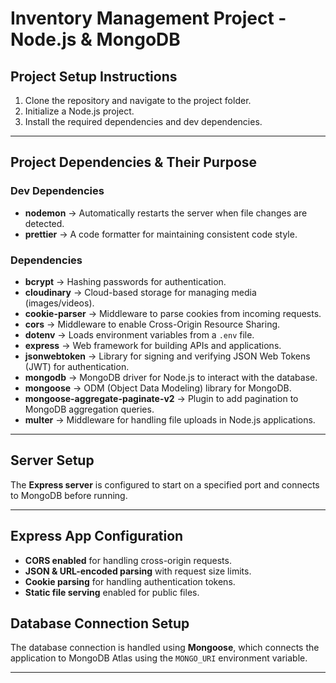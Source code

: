 # **Inventory Management Project - Node.js & MongoDB**

## **Project Setup Instructions**

1. Clone the repository and navigate to the project folder.
2. Initialize a Node.js project.
3. Install the required dependencies and dev dependencies.

---

## **Project Dependencies & Their Purpose**

### **Dev Dependencies**

- **nodemon** → Automatically restarts the server when file changes are detected.
- **prettier** → A code formatter for maintaining consistent code style.

### **Dependencies**

- **bcrypt** → Hashing passwords for authentication.
- **cloudinary** → Cloud-based storage for managing media (images/videos).
- **cookie-parser** → Middleware to parse cookies from incoming requests.
- **cors** → Middleware to enable Cross-Origin Resource Sharing.
- **dotenv** → Loads environment variables from a `.env` file.
- **express** → Web framework for building APIs and applications.
- **jsonwebtoken** → Library for signing and verifying JSON Web Tokens (JWT) for authentication.
- **mongodb** → MongoDB driver for Node.js to interact with the database.
- **mongoose** → ODM (Object Data Modeling) library for MongoDB.
- **mongoose-aggregate-paginate-v2** → Plugin to add pagination to MongoDB aggregation queries.
- **multer** → Middleware for handling file uploads in Node.js applications.

---

## **Server Setup**

The **Express server** is configured to start on a specified port and connects to MongoDB before running.

---

## **Express App Configuration**

- **CORS enabled** for handling cross-origin requests.
- **JSON & URL-encoded parsing** with request size limits.
- **Cookie parsing** for handling authentication tokens.
- **Static file serving** enabled for public files.

## **Database Connection Setup**

The database connection is handled using **Mongoose**, which connects the application to MongoDB Atlas using the `MONGO_URI` environment variable.

---
